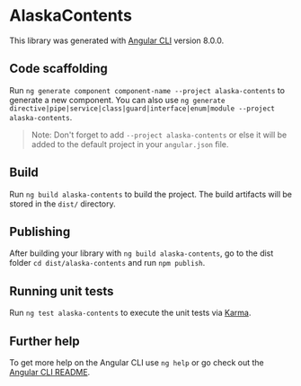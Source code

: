 # AlaskaContents

This library was generated with [Angular CLI](https://github.com/angular/angular-cli) version 8.0.0.

## Code scaffolding

Run `ng generate component component-name --project alaska-contents` to generate a new component. You can also use `ng generate directive|pipe|service|class|guard|interface|enum|module --project alaska-contents`.
> Note: Don't forget to add `--project alaska-contents` or else it will be added to the default project in your `angular.json` file. 

## Build

Run `ng build alaska-contents` to build the project. The build artifacts will be stored in the `dist/` directory.

## Publishing

After building your library with `ng build alaska-contents`, go to the dist folder `cd dist/alaska-contents` and run `npm publish`.

## Running unit tests

Run `ng test alaska-contents` to execute the unit tests via [Karma](https://karma-runner.github.io).

## Further help

To get more help on the Angular CLI use `ng help` or go check out the [Angular CLI README](https://github.com/angular/angular-cli/blob/master/README.md).
